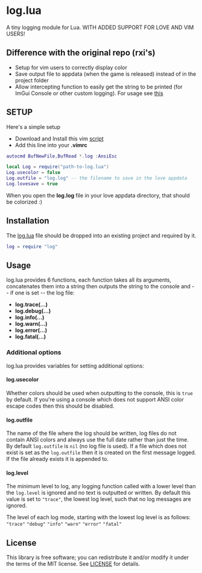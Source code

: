 # log.lua
A tiny logging module for Lua. WITH ADDED SUPPORT FOR LOVE AND VIM USERS!

## Difference with the original repo (rxi's)

* Setup for vim users to correctly display color
* Save output file to appdata (when the game is released) instead of in the project folder
* Allow intercepting function to easily get the string to be printed (for ImGui Console or other custom logging). For usage see [this]("https://github.com/flamendless/Purrr/blob/da10e0c0479862b8c6c2e1ce44966dd9c7de1ca2/src/debug.lua2p#L286-L301")

## SETUP

Here's a simple setup

* Download and Install this vim [script](https://www.vim.org/scripts/script.php?script_id=302)
* Add this line into your **.vimrc**

```lua
autocmd BufNewFile,BufRead *.log :AnsiEsc
```

```lua
local Log = require("path-to-log.lua")
Log.usecolor = false
Log.outfile = "log.log" -- the filename to save in the love appdata
Log.lovesave = true
```
When you open the **log.log** file in your love appdata directory, that should be colorized :)

## Installation
The [log.lua](log.lua?raw=1) file should be dropped into an existing project
and required by it.
```lua
log = require "log"
``` 

## Usage
log.lua provides 6 functions, each function takes all its arguments,
concatenates them into a string then outputs the string to the console and --
if one is set -- the log file:

* **log.trace(...)**
* **log.debug(...)**
* **log.info(...)**
* **log.warn(...)**
* **log.error(...)**
* **log.fatal(...)**


### Additional options
log.lua provides variables for setting additional options:

#### log.usecolor
Whether colors should be used when outputting to the console, this is `true` by
default. If you're using a console which does not support ANSI color escape
codes then this should be disabled.

#### log.outfile
The name of the file where the log should be written, log files do not contain
ANSI colors and always use the full date rather than just the time. By default
`log.outfile` is `nil` (no log file is used). If a file which does not exist is
set as the `log.outfile` then it is created on the first message logged. If the
file already exists it is appended to.

#### log.level
The minimum level to log, any logging function called with a lower level than
the `log.level` is ignored and no text is outputted or written. By default this
value is set to `"trace"`, the lowest log level, such that no log messages are
ignored.

The level of each log mode, starting with the lowest log level is as follows:
`"trace"` `"debug"` `"info"` `"warn"` `"error"` `"fatal"`


## License
This library is free software; you can redistribute it and/or modify it under
the terms of the MIT license. See [LICENSE](LICENSE) for details.

